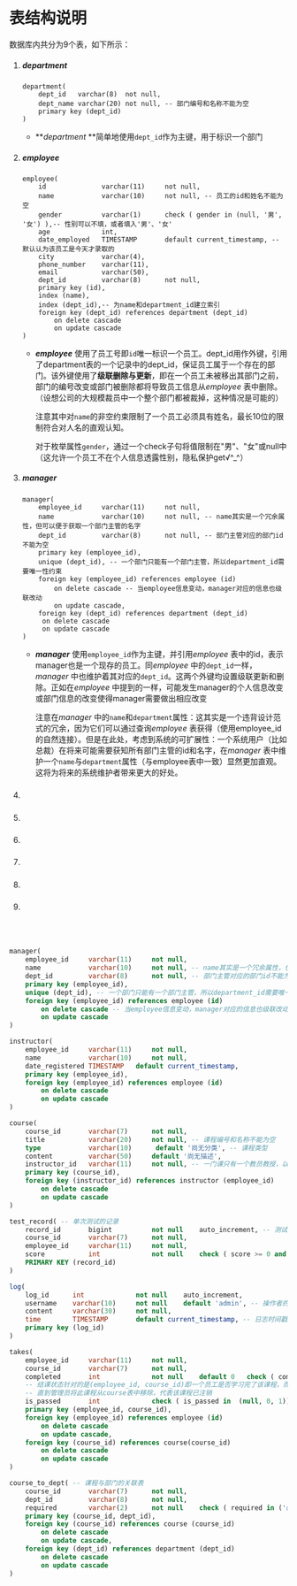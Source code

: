 # 表结构说明

数据库内共分为9个表，如下所示：

1. ##### department

   ```mysql
   department(
       dept_id   varchar(8)  not null,
       dept_name varchar(20) not null, -- 部门编号和名称不能为空
       primary key (dept_id)
   )
   ```

   - ***department* **简单地使用`dept_id`作为主键，用于标识一个部门

2. ##### employee

   ```mysql
   employee(
       id              varchar(11)     not null,
       name            varchar(10)     not null, -- 员工的id和姓名不能为空
       gender          varchar(1)      check ( gender in (null, '男', '女') ),-- 性别可以不填，或者填入'男'、'女'
       age             int,
       date_employed   TIMESTAMP       default current_timestamp, -- 默认认为该员工是今天才录取的
       city            varchar(4),
       phone_number    varchar(11),
       email           varchar(50),
       dept_id         varchar(8)      not null,
       primary key (id),
       index (name),
       index (dept_id),-- 为name和department_id建立索引
       foreign key (dept_id) references department (dept_id)
           on delete cascade
           on update cascade
   )
   ```

   - ***employee*** 使用了员工号即`id`唯一标识一个员工。dept_id用作外键，引用了department表的一个记录中的dept_id，保证员工属于一个存在的部门。该外键使用了**级联删除与更新**，即在一个员工未被移出其部门之前，部门的编号改变或部门被删除都将导致员工信息从*employee* 表中删除。（设想公司的大规模裁员中一个整个部门都被裁掉，这种情况是可能的）

     注意其中对`name`的非空约束限制了一个员工必须具有姓名，最长10位的限制符合对人名的直观认知。

     对于枚举属性`gender`，通过一个check子句将值限制在"男"、"女"或null中（这允许一个员工不在个人信息透露性别，隐私保护get√^_^）

3. ##### manager

   ```
   manager(
       employee_id     varchar(11)     not null,
       name            varchar(10)     not null, -- name其实是一个冗余属性，但可以便于获取一个部门主管的名字
       dept_id         varchar(8)      not null, -- 部门主管对应的部门id不能为空
       primary key (employee_id),
       unique (dept_id), -- 一个部门只能有一个部门主管，所以department_id需要唯一性约束
       foreign key (employee_id) references employee (id)
           on delete cascade -- 当employee信息变动，manager对应的信息也级联改动
           on update cascade,
       foreign key (dept_id) references department (dept_id)
       	on delete cascade
       	on update cascade
   )
   ```

   - ***manager*** 使用`employee_id`作为主键，并引用*employee* 表中的id，表示manager也是一个现存的员工。同*employee* 中的`dept_id`一样，*manager* 中也维护着其对应的`dept_id`。这两个外键均设置级联更新和删除。正如在*employee* 中提到的一样，可能发生manager的个人信息改变或部门信息的改变使得manager需要做出相应改变

     注意在*manager* 中的`name`和`department`属性：这其实是一个违背设计范式的冗余，因为它们可以通过查询*employee* 表获得（使用employee_id的自然连接）。但是在此处，考虑到系统的可扩展性：一个系统用户（比如总裁）在将来可能需要获知所有部门主管的id和名字，在*manager* 表中维护一个`name`与`department`属性（与employee表中一致）显然更加直观。这将为将来的系统维护者带来更大的好处。

4. ##### 

5. ##### 

6. ##### 

7. ##### 

8. ##### 

9. ##### 

```sql



manager(
    employee_id     varchar(11)     not null,
    name            varchar(10)     not null, -- name其实是一个冗余属性，但可以便于获取一个部门主管的名字
    dept_id         varchar(8)      not null, -- 部门主管对应的部门id不能为空
    primary key (employee_id),
    unique (dept_id), -- 一个部门只能有一个部门主管，所以department_id需要唯一性约束
    foreign key (employee_id) references employee (id)
        on delete cascade -- 当employee信息变动，manager对应的信息也级联改动
        on update cascade
)

instructor(
    employee_id     varchar(11)     not null,
    name            varchar(10)     not null,
    date_registered TIMESTAMP   default current_timestamp,
    primary key (employee_id),
    foreign key (employee_id) references employee (id)
        on delete cascade
        on update cascade
)

course(
    course_id       varchar(7)      not null,
    title           varchar(20)     not null, -- 课程编号和名称不能为空
    type            varchar(10)      default '尚无分类', -- 课程类型
    content         varchar(50)     default '尚无描述',
    instructor_id   varchar(11)     not null, -- 一门课只有一个教员教授，以instructor_id作为course的属性即可
    primary key (course_id),
    foreign key (instructor_id) references instructor (employee_id)
        on delete cascade
        on update cascade
)

test_record( -- 单次测试的记录
    record_id       bigint          not null    auto_increment, -- 测试记录可能会很多，使用bigint
    course_id       varchar(7)      not null,
    employee_id     varchar(11)     not null,
    score           int             not null    check ( score >= 0 and score <= 100 ), -- 当某次测试的score达到60需要更新takes表中对应记录为已通过
    PRIMARY KEY (record_id)
)

log(
    log_id      int             not null    auto_increment,
    username    varchar(10)     not null    default 'admin', -- 操作者的姓名，若不是员工操作，默认值为admin操作
    content     varchar(30)     not null,
    time        TIMESTAMP       default current_timestamp, -- 日志时间戳
    primary key (log_id)
)

takes(
    employee_id     varchar(11)     not null,
    course_id       varchar(7)      not null,
    completed       int             not null    default 0   check ( completed in (0, 1)),-- 结课状态，默认为未结课。
    -- 结课状态针对的是(employee_id, course_id)即一个员工是否学习完了该课程，而不是该课程是否已经结束并注销
    -- 直到管理员将此课程从course表中移除，代表该课程已注销
    is_passed       int             check ( is_passed in  (null, 0, 1)), -- 培训的通过状态
    primary key (employee_id, course_id),
    foreign key (employee_id) references employee (id)
        on delete cascade
        on update cascade,
    foreign key (course_id) references course(course_id)
        on delete cascade
        on update cascade
)

course_to_dept( -- 课程与部门的关联表
    course_id       varchar(7)      not null,
    dept_id         varchar(8)      not null,
    required        varchar(2)      not null    check ( required in ('必修', '选修')),
    primary key (course_id, dept_id),
    foreign key (course_id) references course (course_id)
        on delete cascade
        on update cascade,
    foreign key (dept_id) references department (dept_id)
        on delete cascade
        on update cascade
)
```

